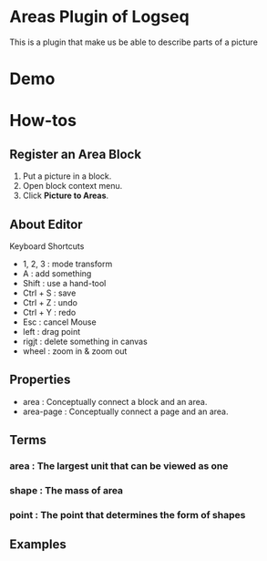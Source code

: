 # Areas Plugin of Logseq
This is a plugin that make us be able to describe parts of a picture

# Demo

# How-tos
## Register an Area Block
1. Put a picture in a block.
2. Open block context menu.
3. Click **Picture to Areas**.
## About Editor
Keyboard Shortcuts
+ 1, 2, 3 : mode transform
+ A : add something
+ Shift : use a hand-tool
+ Ctrl + S : save
+ Ctrl + Z : undo
+ Ctrl + Y : redo
+ Esc : cancel
Mouse
+ left : drag point
+ rigjt : delete something in canvas
+ wheel : zoom in & zoom out
## Properties
+ area : Conceptually connect a block and an area.
+ area-page : Conceptually connect a page and an area.
## Terms

### area : The largest unit that can be viewed as one
### shape : The mass of area
### point : The point that determines the form of shapes
## Examples
